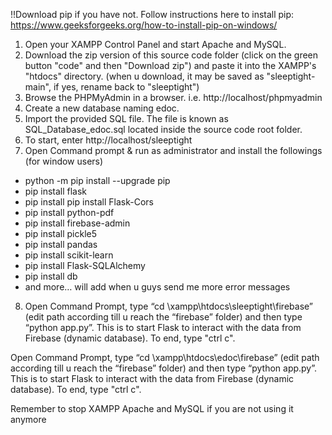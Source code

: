 !!Download pip if you have not. Follow instructions here to install pip: https://www.geeksforgeeks.org/how-to-install-pip-on-windows/
1.	Open your XAMPP Control Panel and start Apache and MySQL.
2.	Download the zip version of this source code folder (click on the green button "code" and then "Download zip") and paste it into the XAMPP's "htdocs" directory. (when u download, it may be saved as "sleeptight-main", if yes, rename back to "sleeptight")
3.	Browse the PHPMyAdmin in a browser. i.e. http://localhost/phpmyadmin
4.	Create a new database naming edoc.
5.	Import the provided SQL file. The file is known as SQL_Database_edoc.sql located inside the source code root folder.
6.	To start, enter http://localhost/sleeptight 
7.	Open Command prompt & run as administrator and install the followings (for window users)
- python -m pip install --upgrade pip
-	pip install flask
-	pip install pip install Flask-Cors
-	pip install python-pdf
-	pip install firebase-admin
-	pip install pickle5 
-	pip install pandas
-	pip install scikit-learn
-	pip install Flask-SQLAlchemy
-	pip install db
-	and more… will add when u guys send me more error messages
8.	Open Command Prompt, type “cd \xampp\htdocs\sleeptight\firebase” (edit path according till u reach the “firebase” folder) and then type “python app.py”. This is to start Flask to interact with the data from Firebase (dynamic database). To end, type "ctrl c".

Open Command Prompt, type “cd \xampp\htdocs\edoc\firebase” (edit path according till u reach the “firebase” folder) and then type “python app.py”. This is to start Flask to interact with the data from Firebase (dynamic database). To end, type "ctrl c".

Remember to stop XAMPP Apache and MySQL if you are not using it anymore
